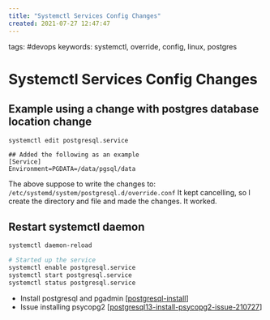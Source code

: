 ```yaml
---
title: "Systemctl Services Config Changes"
created: 2021-07-27 12:47:47
---
```


tags: #devops
keywords: systemctl, override, config, linux, postgres

# Systemctl Services Config Changes

## Example using a change with postgres database location change

```bash
systemctl edit postgresql.service
```

```config
## Added the following as an example
[Service]
Environment=PGDATA=/data/pgsql/data
```

The above suppose to write the changes to:
``` /etc/systemd/system/postgresql.d/override.conf ```
It kept cancelling, so I create the directory and file and made the changes.
It worked.

## Restart systemctl daemon

```bash
systemctl daemon-reload

# Started up the service
systemctl enable postgresql.service
systemctl start postgresql.service
systemctl status postgresql.service
```

- Install postgresql and pgadmin [[postgresql-install]]
- Issue installing psycopg2 [[postgresql13-install-psycopg2-issue-210727]]

[//begin]: # "Autogenerated link references for markdown compatibility"
[postgresql-install]: postgresql-install.md "Postgresql Install"
[postgresql13-install-psycopg2-issue-210727]: postgresql13-install-psycopg2-issue-210727.md "Postgresql13 Install Psycopg2 Issue 210727"
[//end]: # "Autogenerated link references"
